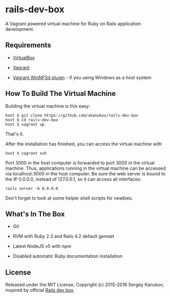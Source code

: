 # rails-dev-box
A Vagrant powered virtual machine for Ruby on Rails application development.

## Requirements

* [VirtualBox](https://www.virtualbox.org)

* [Vagrant](http://vagrantup.com)

* [Vagrant WinNFSd plugin](https://github.com/winnfsd/vagrant-winnfsd) - if you using Windows as a host system

## How To Build The Virtual Machine

Building the virtual machine is this easy:

    host $ git clone https://github.com/skanukov/rails-dev-box
    host $ cd rails-dev-box
    host $ vagrant up

That's it.

After the installation has finished, you can access the virtual machine with

    host $ vagrant ssh

Port 3000 in the host computer is forwarded to port 3000 in the virtual machine. Thus, applications running in the virtual machine can be accessed via localhost:3000 in the host computer. Be sure the web server is bound to the IP 0.0.0.0, instead of 127.0.0.1, so it can access all interfaces:

    rails server -b 0.0.0.0

Don't forget to look at some helper shell scripts for newbies.

## What's In The Box

* Git

* RVM with Ruby 2.3 and Rails 4.2 default gemset

* Latest NodeJS v5 with npm

* Disabled automatic Ruby documentation installation

## License

Released under the MIT License, Copyright (c) 2015-2016 Sergey Kanukov, inspired by official [Rails dev box](https://github.com/rails/rails-dev-box).

